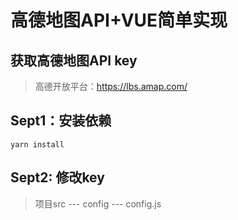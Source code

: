 # 高德地图API+VUE简单实现

## 获取高德地图API key 
> 高德开放平台：https://lbs.amap.com/

## Sept1：安装依赖
```
yarn install
```
## Sept2: 修改key
> 项目src --- config --- config.js
